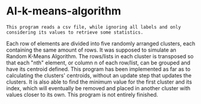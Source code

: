 # AI-k-means-algorithm
    This program reads a csv file, while ignoring all labels and only considering its values to retrieve some statistics. 
Each row of elements are divided into five randomly arranged clusters, each containing the same amount of rows. 
    It was supposed to simulate an Random K-Means Algorithm. The rows/lists in each cluster is transposed so that each "nth" 
element, or column n of each row/list, can be grouped and have its centroid defined.
    This program has been implemented as far as to calculating the clusters' centroids, without an update step that updates
the clusters.
It is also able to find the minimum value for the first cluster and its index, which will eventually be removed and placed in 
another cluster with values closer to its own.
This program is not entirely finished.
